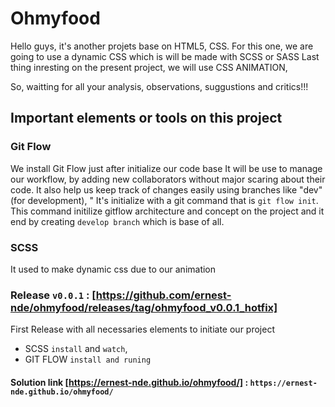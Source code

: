 # Ohmyfood
Hello guys, it's another projets base on HTML5, CSS.
For this one, we are going to use a dynamic CSS which is will be made with SCSS or SASS
Last thing inresting on the present project, we will use CSS ANIMATION,

So, waitting for all your analysis, observations, suggustions and critics!!!

## Important elements or tools on this project
### Git Flow
We install Git Flow just after initialize our code base
It will be use to manage our workflow, by adding new collaborators without major scaring about their code.
It also help us keep track of changes easily using branches like "dev" (for development), "
It's initialize with a git command that is `git flow init`.
This command initilize gitflow architecture and concept on the project and it end by creating `develop branch` which is base of all.

### SCSS
It used to make dynamic css due to our animation

### Release `v0.0.1` : [https://github.com/ernest-nde/ohmyfood/releases/tag/ohmyfood_v0.0.1_hotfix]

First Release with all necessaries elements to initiate our project
- SCSS `install` and `watch`,
- GIT FLOW `install and runing`

#### Solution link [https://ernest-nde.github.io/ohmyfood/] : `https://ernest-nde.github.io/ohmyfood/`
